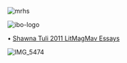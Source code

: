 ![mrhs](https://user-images.githubusercontent.com/19508013/192880799-dd5e41f3-5c02-4701-ba0e-8acd2fc14a3a.jpeg)

![ibo-logo](https://user-images.githubusercontent.com/19508013/170845675-b78f6886-9f58-4396-85db-20946c6ad70c.jpg)

• [Shawna Tuli 2011 LitMagMav Essays](https://sites.google.com/site/litmagmav/documents)

![IMG_5474](https://user-images.githubusercontent.com/19508013/169332547-d6c22058-2570-4e9d-a28a-31c17a6e102c.jpeg)
